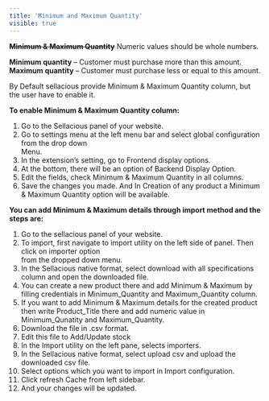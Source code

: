 ```yaml
---
title: 'Minimum and Maximum Quantity'
visible: true
---
```


~~**Minimum & Maximum Quantity**~~ Numeric values should be whole numbers.

**Minimum quantity** – Customer must purchase more than this amount.
**Maximum quantity** – Customer must purchase less or equal to this amount.

By Default sellacious provide Minimum & Maximum Quantity column, but the user have to enable it.

**To enable Minimum & Maximum Quantity column:**

1. Go to the Sellacious panel of your website.
2. Go to settings menu at the left menu bar and select global configuration from the drop down           
    Menu.
3. In the extension’s setting, go to Frontend display options.
4. At the bottom, there will be an option of Backend Display Option.
5. Edit the fields, check Minimum & Maximum Quantity  in all columns.
6. Save the changes you made.
And In Creation of  any product a Minimum & Maximum Quantity option will be  available.

**You can add Minimum & Maximum details through import method and the steps are:**

1.  Go to the sellacious panel of your website.
2. To import, first navigate to import utility on the left side of panel. Then click on importer option  
     from  the dropped down menu.
3. In the Sellacious native format, select download with all specifications column and open the 
     downloaded file.
4. You can create a new product there and add Minimum & Maximum by filling credentials in 
     Minimum_Quantity and Maximum_Quantity column.
5. If you want to add Minimum & Maximum details for the created product then write 
    Product_Title there and add numeric value in Minimum_Qunatity and Maximum_Quantity.
6. Download the file in .csv format.
7. Edit this file to Add/Update stock
8. In the Import utility on the left pane, selects importers.
9. In the Sellacious native format, select upload csv and upload the downloaded csv file.
10. Select options which you want to import in Import configuration.
11. Click refresh Cache from left sidebar.
12. And your changes will be updated.

